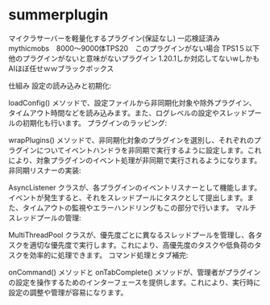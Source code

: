 # summerplugin
マイクラサーバーを軽量化するプラグイン(保証なし)
        一応検証済み　mythicmobs　8000～9000体TPS20　このプラグインがない場合 TPS1５以下
        他のプラグインがないと意味がないプラグイン
1.20.1しか対応してないwしかもAIほぼ任せｗｗブラックボックス

仕組み
設定の読み込みと初期化:

loadConfig() メソッドで、設定ファイルから非同期化対象や除外プラグイン、タイムアウト時間などを読み込みます。また、ログレベルの設定やスレッドプールの初期化も行います。
プラグインのラッピング:

wrapPlugins() メソッドで、非同期化対象のプラグインを選別し、それぞれのプラグインについてイベントハンドラを非同期で実行するように設定します。これにより、対象プラグインのイベント処理が非同期で実行されるようになります。
非同期リスナーの実装:

AsyncListener クラスが、各プラグインのイベントリスナーとして機能します。イベントが発生すると、それをスレッドプールにタスクとして提出します。また、タイムアウトの監視やエラーハンドリングもこの部分で行います。
マルチスレッドプールの管理:

MultiThreadPool クラスが、優先度ごとに異なるスレッドプールを管理し、各タスクを適切な優先度で実行します。これにより、高優先度のタスクや低負荷のタスクを効率的に処理できます。
コマンド処理とタブ補完:

onCommand() メソッドと onTabComplete() メソッドが、管理者がプラグインの設定を操作するためのインターフェースを提供します。これにより、実行時に設定の調整や管理が容易になります。
